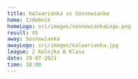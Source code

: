 ```yaml
---
title: Kalwarianka vs Sosnowianka
home: Izdebnik
homeLogo: src/images/sosnowiankaLogo.png
result: VS
away: Sosnowianka
awayLogo: src/images/kalwarianka.jpg
league: 2 kolejka B Klasa
date: 29-07-2021
time: 18:00
---
```

